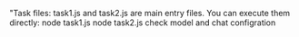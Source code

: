 "Task files:
task1.js and task2.js are main entry files.
You can execute them directly:
node task1.js
node task2.js
check model and chat configration
